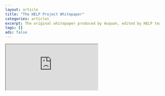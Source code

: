 ```yaml
---
layout: article
title: "The HELP Project Whitepaper"
categories: articles
excerpt: The original whitepaper produced by Auquan, edited by HELP team members
tags: []
ads: false
---
```


<iframe src="https://docs.google.com/document/d/e/2PACX-1vQ4Du52ng-rltBptys33vWmFgVLtFrCSDDesM40PGKaC93w6Byz2iTvg3mGlC93fMXzX5dkQGje4yF0/pub?embedded=true"></iframe>
